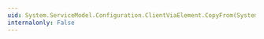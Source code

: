 ```yaml
---
uid: System.ServiceModel.Configuration.ClientViaElement.CopyFrom(System.ServiceModel.Configuration.ServiceModelExtensionElement)
internalonly: False
---
```

